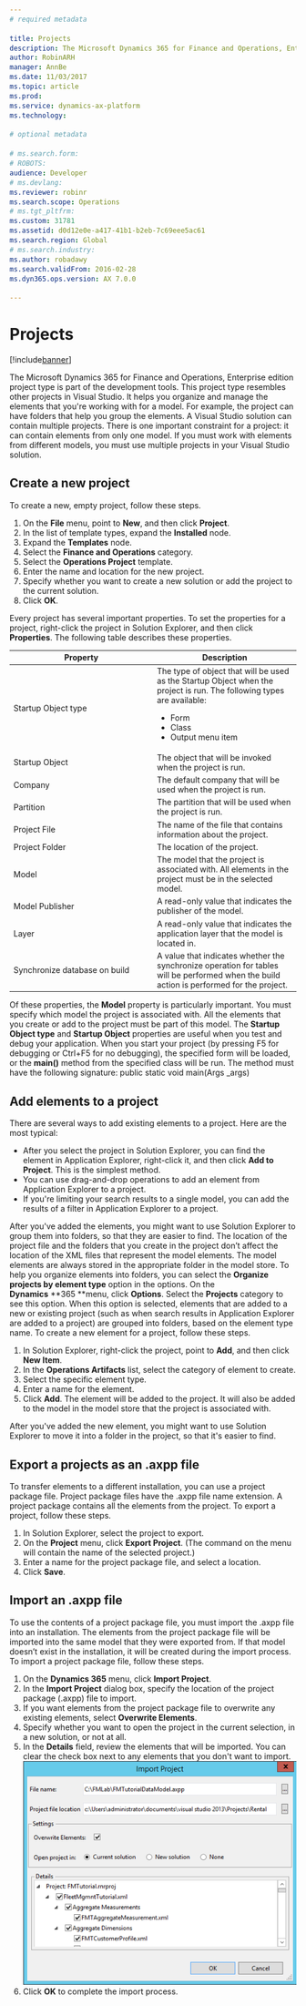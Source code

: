 ```yaml
---
# required metadata

title: Projects
description: The Microsoft Dynamics 365 for Finance and Operations, Enterprise edition project type is part of the development tools. 
author: RobinARH
manager: AnnBe
ms.date: 11/03/2017
ms.topic: article
ms.prod: 
ms.service: dynamics-ax-platform
ms.technology: 

# optional metadata

# ms.search.form: 
# ROBOTS: 
audience: Developer
# ms.devlang: 
ms.reviewer: robinr
ms.search.scope: Operations
# ms.tgt_pltfrm: 
ms.custom: 31781
ms.assetid: d0d12e0e-a417-41b1-b2eb-7c69eee5ac61
ms.search.region: Global
# ms.search.industry: 
ms.author: robadawy
ms.search.validFrom: 2016-02-28
ms.dyn365.ops.version: AX 7.0.0

---
```


# Projects

[!include[banner](../includes/banner.md)]

The Microsoft Dynamics 365 for Finance and Operations, Enterprise edition project type is part of the development tools. This project type resembles other projects in Visual Studio. It helps you organize and manage the elements that you're working with for a model. For example, the project can have folders that help you group the elements. A Visual Studio solution can contain multiple projects. There is one important constraint for a project: it can contain elements from only one model. If you must work with elements from different models, you must use multiple projects in your Visual Studio solution.

## Create a new project
To create a new, empty project, follow these steps.

1.  On the **File** menu, point to **New**, and then click **Project**.
2.  In the list of template types, expand the **Installed** node.
3.  Expand the **Templates** node.
4.  Select the **Finance and Operations** category.
5.  Select the **Operations Project** template.
6.  Enter the name and location for the new project.
7.  Specify whether you want to create a new solution or add the project to the current solution.
8.  Click **OK**.

Every project has several important properties. To set the properties for a project, right-click the project in Solution Explorer, and then click **Properties**. The following table describes these properties.

<table>
<colgroup>
<col width="50%" />
<col width="50%" />
</colgroup>
<thead>
<tr class="header">
<th>Property</th>
<th>Description</th>
</tr>
</thead>
<tbody>
<tr class="odd">
<td>Startup Object type</td>
<td>The type of object that will be used as the Startup Object when the project is run. The following types are available:
<ul>
<li>Form</li>
<li>Class</li>
<li>Output menu item</li>
</ul></td>
</tr>
<tr class="even">
<td>Startup Object</td>
<td>The object that will be invoked when the project is run.</td>
</tr>
<tr class="odd">
<td>Company</td>
<td>The default company that will be used when the project is run.</td>
</tr>
<tr class="even">
<td>Partition</td>
<td>The partition that will be used when the project is run.</td>
</tr>
<tr class="odd">
<td>Project File</td>
<td>The name of the file that contains information about the project.</td>
</tr>
<tr class="even">
<td>Project Folder</td>
<td>The location of the project.</td>
</tr>
<tr class="odd">
<td>Model</td>
<td>The model that the project is associated with. All elements in the project must be in the selected model.</td>
</tr>
<tr class="even">
<td>Model Publisher</td>
<td>A read-only value that indicates the publisher of the model.</td>
</tr>
<tr class="odd">
<td>Layer</td>
<td>A read-only value that indicates the application layer that the model is located in.</td>
</tr>
<tr class="even">
<td>Synchronize database on build</td>
<td>A value that indicates whether the synchronize operation for tables will be performed when the build action is performed for the project.</td>
</tr>
</tbody>
</table>

Of these properties, the **Model** property is particularly important. You must specify which model the project is associated with. All the elements that you create or add to the project must be part of this model. The **Startup Object type** and **Startup Object** properties are useful when you test and debug your application. When you start your project (by pressing F5 for debugging or Ctrl+F5 for no debugging), the specified form will be loaded, or the **main()** method from the specified class will be run. The method must have the following signature: public static void main(Args \_args)

## Add elements to a project
There are several ways to add existing elements to a project. Here are the most typical:

-   After you select the project in Solution Explorer, you can find the element in Application Explorer, right-click it, and then click **Add to Project**. This is the simplest method.
-   You can use drag-and-drop operations to add an element from Application Explorer to a project.
-   If you're limiting your search results to a single model, you can add the results of a filter in Application Explorer to a project.

After you've added the elements, you might want to use Solution Explorer to group them into folders, so that they are easier to find. The location of the project file and the folders that you create in the project don’t affect the location of the XML files that represent the model elements. The model elements are always stored in the appropriate folder in the model store. To help you organize elements into folders, you can select the **Organize projects by element type** option in the options. On the **Dynamics** **365 **menu, click **Options**. Select the **Projects** category to see this option. When this option is selected, elements that are added to a new or existing project (such as when search results in Application Explorer are added to a project) are grouped into folders, based on the element type name. To create a new element for a project, follow these steps.

1.  In Solution Explorer, right-click the project, point to **Add**, and then click **New Item**.
2.  In the **Operations Artifacts** list, select the category of element to create.
3.  Select the specific element type.
4.  Enter a name for the element.
5.  Click **Add**. The element will be added to the project. It will also be added to the model in the model store that the project is associated with.

After you've added the new element, you might want to use Solution Explorer to move it into a folder in the project, so that it's easier to find.

## Export a projects as an .axpp file
To transfer elements to a different installation, you can use a project package file. Project package files have the .axpp file name extension. A project package contains all the elements from the project. To export a project, follow these steps.

1.  In Solution Explorer, select the project to export.
2.  On the **Project** menu, click **Export Project**. (The command on the menu will contain the name of the selected project.)
3.  Enter a name for the project package file, and select a location.
4.  Click **Save**.

## Import an .axpp file
To use the contents of a project package file, you must import the .axpp file into an installation. The elements from the project package file will be imported into the same model that they were exported from. If that model doesn’t exist in the installation, it will be created during the import process. To import a project package file, follow these steps.

1.  On the **Dynamics 365** menu, click **Import Project**.
2.  In the **Import Project** dialog box, specify the location of the project package (.axpp) file to import.
3.  If you want elements from the project package file to overwrite any existing elements, select **Overwrite Elements**.
4.  Specify whether you want to open the project in the current selection, in a new solution, or not at all.
5.  In the **Details** field, review the elements that will be imported. You can clear the check box next to any elements that you don't want to import. [![17\_DevoToolsConcept](./media/17_devotoolsconcept.png)](./media/17_devotoolsconcept.png)
6.  Click **OK** to complete the import process.





